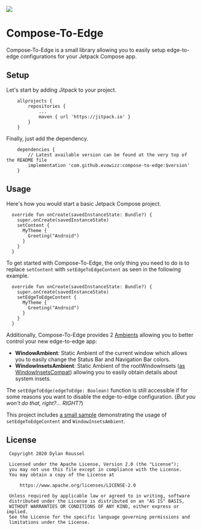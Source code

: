 [![](https://jitpack.io/v/evowizz/compose-to-edge.svg)](https://jitpack.io/#evowizz/compose-to-edge)

# Compose-To-Edge

Compose-To-Edge is a small library allowing you to easily setup edge-to-edge configurations for your Jetpack Compose app.

## Setup
Let's start by adding Jitpack to your project.
```
	allprojects {
		repositories {
			...
			maven { url 'https://jitpack.io' }
		}
	}
```
Finally, just add the dependency.
```
    dependencies {
        // Latest available version can be found at the very top of the README file
        implementation 'com.github.evowizz:compose-to-edge:$version'
    }
```

## Usage
Here's how you would start a basic Jetpack Compose project.
```
  override fun onCreate(savedInstanceState: Bundle?) {
    super.onCreate(savedInstanceState)
    setContent {
      MyTheme {
        Greeting("Android")
      }
    }
  }
```
To get started with Compose-To-Edge, the only thing you need to do is to replace `setContent` with `setEdgeToEdgeContent` as seen in the following example.
```
  override fun onCreate(savedInstanceState: Bundle?) {
    super.onCreate(savedInstanceState)
    setEdgeToEdgeContent {
      MyTheme {
        Greeting("Android")
      }
    }
  }
```


Additionally, Compose-To-Edge provides 2 [Ambients](https://developer.android.com/reference/kotlin/androidx/compose/runtime/Ambient) allowing you to better control your new edge-to-edge app:
* **WindowAmbient**: Static Ambient of the current window which allows you to easily change the Status Bar and Navigation Bar colors.
* **WindowInsetsAmbient**: Static Ambient of the rootWindowInsets ([as WindowInsetsCompat](https://developer.android.com/reference/androidx/core/view/WindowInsetsCompat)) allowing you to easily obtain details about system insets.

The `setEdgeToEdge(edgeToEdge: Boolean)` function is still accessible if for some reasons you want to disable the edge-to-edge configuration. (_But you won't do that, right?... RIGHT?_)

This project includes [a small sample](https://github.com/evowizz/compose-to-edge/blob/main/sample/src/main/java/com/evo/composetoedge/MainActivity.kt) demonstrating the usage of `setEdgeToEdgeContent` and `WindowInsetsAmbient`.
## License

```
 Copyright 2020 Dylan Roussel

 Licensed under the Apache License, Version 2.0 (the "License");
 you may not use this file except in compliance with the License.
 You may obtain a copy of the License at

     https://www.apache.org/licenses/LICENSE-2.0

 Unless required by applicable law or agreed to in writing, software
 distributed under the License is distributed on an "AS IS" BASIS,
 WITHOUT WARRANTIES OR CONDITIONS OF ANY KIND, either express or implied.
 See the License for the specific language governing permissions and
 limitations under the License.
```

